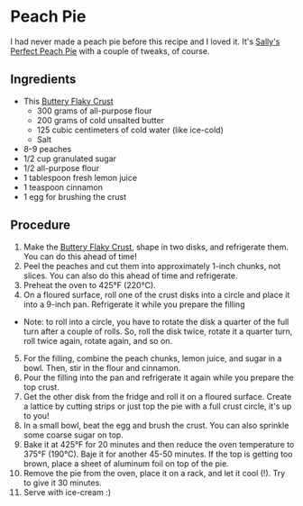 # Peach Pie 

I had never made a peach pie before this recipe and I loved it. It's <a href="https://sallysbakingaddiction.com/peach-pie-recipe/#tasty-recipes-66823" target="_blank">Sally's Perfect Peach Pie</a> with a couple of tweaks, of course.

## Ingredients
* This <a href="https://lacucinadimica.com/Kitchen/ButteryFlakyCrust" target="_blank">Buttery Flaky Crust</a>
  * 300 grams of all-purpose flour
  * 200 grams of cold unsalted butter
  * 125 cubic centimeters of cold water (like ice-cold)
  * Salt
* 8-9 peaches
* 1/2 cup granulated sugar
* 1/2 all-purpose flour
* 1 tablespoon fresh lemon juice
* 1 teaspoon cinnamon
* 1 egg for brushing the crust

## Procedure
1. Make the <a href="https://lacucinadimica.com/Kitchen/ButteryFlakyCrust" target="_blank">Buttery Flaky Crust</a>, shape in two disks, and refrigerate them. You can do this ahead of time! 
2. Peel the peaches and cut them into approximately 1-inch chunks, not slices. You can also do this ahead of time and refrigerate.
3. Preheat the oven to 425°F (220°C).
4. On a floured surface, roll one of the crust disks into a circle and place it into a 9-inch pan. Refrigerate it while you prepare the filling
  * Note: to roll into a circle, you have to rotate the disk a quarter of the full turn after a couple of rolls. So, roll the disk twice, rotate it a quarter turn, roll twice again, rotate again, and so on.
5. For the filling, combine the peach chunks, lemon juice, and sugar in a bowl. Then, stir in the flour and cinnamon.
6. Pour the filling into the pan and refrigerate it again while you prepare the top crust.
7. Get the other disk from the fridge and roll it on a floured surface. Create a lattice by cutting strips or just top the pie with a full crust circle, it's up to you!
8. In a small bowl, beat the egg and brush the crust. You can also sprinkle some coarse sugar on top.
9. Bake it at 425°F for 20 minutes and then reduce the oven temperature to 375°F (190°C). Baje it for another 45-50 minutes. If the top is getting too brown, place a sheet of aluminum foil on top of the pie.
10. Remove the pie from the oven, place it on a rack, and let it cool (!). Try to give it 30 minutes.
11. Serve with ice-cream :)
    

  
